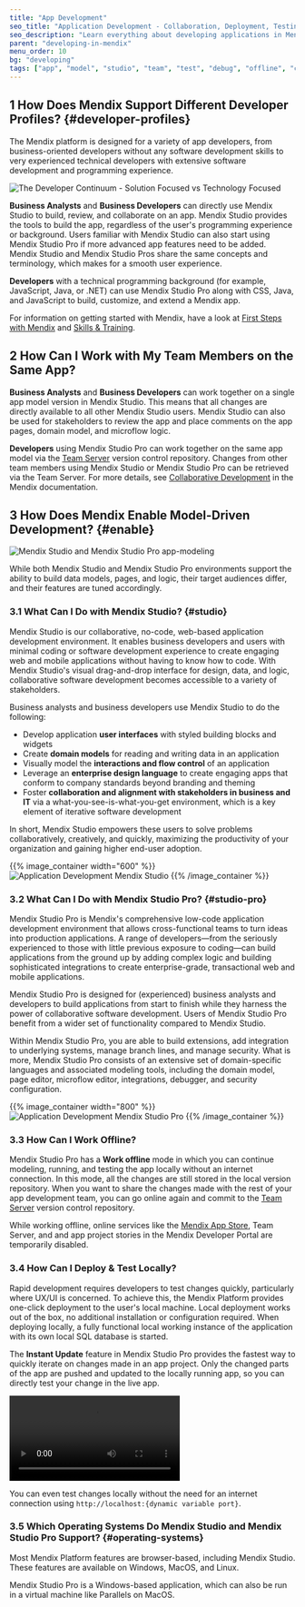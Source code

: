 ```yaml
---
title: "App Development"
seo_title: "Application Development - Collaboration, Deployment, Testing, Operating Systems"
seo_description: "Learn everything about developing applications in Mendix including collaboration, deployment & testing tools & what operating systems are supported."
parent: "developing-in-mendix"
menu_order: 10
bg: "developing"
tags: ["app", "model", "studio", "team", "test", "debug", "offline", "custom code"]
---
```


## 1 How Does Mendix Support Different Developer Profiles? {#developer-profiles}

The Mendix platform is designed for a variety of app developers, from business-oriented developers without any software development skills to very experienced technical developers with extensive software development and programming experience.

![The Developer Continuum - Solution Focused vs Technology Focused](attachments/developer-continuum.png)

**Business Analysts** and **Business Developers** can directly use Mendix Studio to build, review, and collaborate on an app. Mendix Studio provides the tools to build the app, regardless of the user's programming experience or background. Users familiar with Mendix Studio can also start using Mendix Studio Pro if more advanced app features need to be added. Mendix Studio and Mendix Studio Pros share the same concepts and terminology, which makes for a smooth user experience.

**Developers** with a technical programming background (for example, JavaScript, Java, or .NET) can use Mendix Studio Pro along with CSS, Java, and JavaScript to build, customize, and extend a Mendix app.

For information on getting started with Mendix, have a look at [First Steps with Mendix](../evaluation-learning/getting-started) and [Skills & Training](../evaluation-learning/skills-training).

## 2 How Can I Work with My Team Members on the Same App?

**Business Analysts** and **Business Developers** can work together on a single app model version in Mendix Studio. This means that all changes are directly available to all other Mendix Studio users. Mendix Studio can also be used for stakeholders to review the app and place comments on the app pages, domain model, and microflow logic.

**Developers** using Mendix Studio Pro can work together on the same app model via the [Team Server](version-control) version control repository. Changes from other team members using Mendix Studio or Mendix Studio Pro can be retrieved via the Team Server. For more details, see [Collaborative Development](https://docs.mendix.com/refguide/collaborative-development) in the Mendix documentation.

## 3 How Does Mendix Enable Model-Driven Development? {#enable}

![Mendix Studio and Mendix Studio Pro app-modeling](attachments/both-studios.png)

While both Mendix Studio and Mendix Studio Pro environments support the ability to build data models, pages, and logic, their target audiences differ, and their features are tuned accordingly.

### 3.1 What Can I Do with Mendix Studio? {#studio}

Mendix Studio is our collaborative, no-code, web-based application development environment. It enables business developers and users with minimal coding or software development experience to create engaging web and mobile applications without having to know how to code. With Mendix Studio's visual drag-and-drop interface for design, data, and logic, collaborative software development becomes accessible to a variety of stakeholders.

Business analysts and business developers use Mendix Studio to do the following:

* Develop application **user interfaces** with styled building blocks and widgets
* Create **domain models** for reading and writing data in an application
* Visually model the **interactions and flow control** of an application
* Leverage an **enterprise design language** to create engaging apps that conform to company standards beyond branding and theming
* Foster **collaboration and alignment with stakeholders in business and IT** via a what-you-see-is-what-you-get environment, which is a key element of iterative software development

In short, Mendix Studio empowers these users to solve problems collaboratively, creatively, and quickly, maximizing the productivity of your organization and gaining higher end-user adoption.

{{% image_container width="600" %}}
![Application Development Mendix Studio](attachments/test.png)
{{% /image_container %}}

### 3.2 What Can I Do with Mendix Studio Pro? {#studio-pro}

Mendix Studio Pro is Mendix's comprehensive low-code application development environment that allows cross-functional teams to turn ideas into production applications. A range of developers—from the seriously experienced to those with little previous exposure to coding—can build applications from the ground up by adding complex logic and building sophisticated integrations to create enterprise-grade, transactional web and mobile applications.

Mendix Studio Pro is designed for (experienced) business analysts and developers to build applications from start to finish while they harness the power of collaborative software development. Users of Mendix Studio Pro benefit from a wider set of functionality compared to Mendix Studio.

Within Mendix Studio Pro, you are able to build extensions, add integration to underlying systems, manage branch lines, and manage security. What is more, Mendix Studio Pro consists of an extensive set of domain-specific languages and associated modeling tools, including the domain model, page editor, microflow editor, integrations, debugger, and security configuration.

{{% image_container width="800" %}}
![Application Development Mendix Studio Pro](attachments/studio-pro.png)
{{% /image_container %}}

### 3.3 How Can I Work Offline?

Mendix Studio Pro has a **Work offline** mode in which you can continue modeling, running, and testing the app locally without an internet connection. In this mode, all the changes are still stored in the local version repository. When you want to share the changes made with the rest of your app development team, you can go online again and commit to the [Team Server](version-control) version control repository.

While working offline, online services like the [Mendix App Store](https://appstore.home.mendix.com/index3.html), Team Server, and and app project stories in the Mendix Developer Portal are temporarily disabled.

### 3.4 How Can I Deploy & Test Locally?

Rapid development requires developers to test changes quickly, particularly where UX/UI is concerned. To achieve this, the Mendix Platform provides one-click deployment to the user's local machine. Local deployment works out of the box, no additional installation or configuration required. When deploying locally, a fully functional local working instance of the application with its own local SQL database is started.

The **Instant Update** feature in Mendix Studio Pro provides the fastest way to quickly iterate on changes made in an app project. Only the changed parts of the app are pushed and updated to the locally running app, so you can directly test your change in the live app.

<video controls  src="attachments/instant-update.mp4">VIDEO</video>

You can even test changes locally without the need for an internet connection using `http://localhost:{dynamic variable port}`.

### 3.5 Which Operating Systems Do Mendix Studio and Mendix Studio Pro Support? {#operating-systems}

Most Mendix Platform features are browser-based, including Mendix Studio. These features are available on Windows, MacOS, and Linux.

Mendix Studio Pro is a Windows-based application, which can also be run in a virtual machine like Parallels on MacOS.
